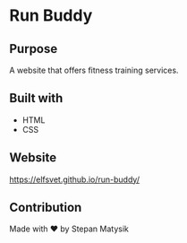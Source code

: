 # Run Buddy

## Purpose
A website that offers fitness training services.

## Built with
* HTML
* CSS

## Website
https://elfsvet.github.io/run-buddy/

## Contribution
Made with ❤ by Stepan Matysik
